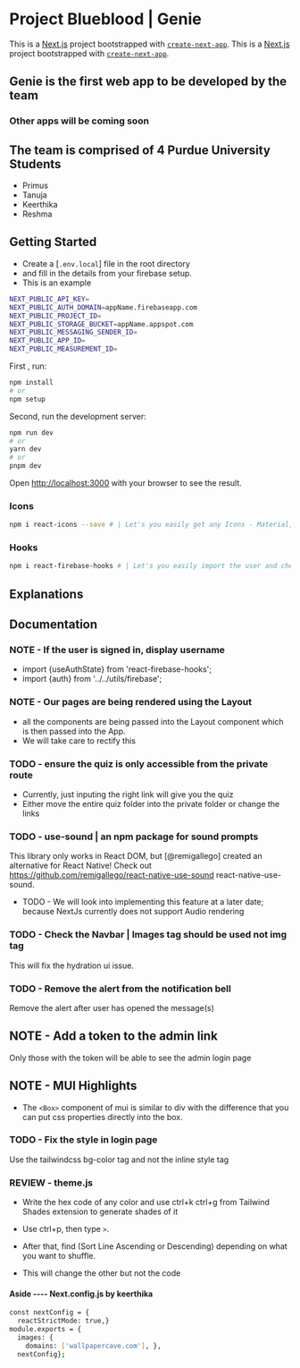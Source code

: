 # Project Blueblood | Genie

This is a [Next.js](https://nextjs.org/) project bootstrapped with [`create-next-app`](https://github.com/vercel/next.js/tree/canary/packages/create-next-app).
This is a [Next.js](https://nextjs.org/) project bootstrapped with [`create-next-app`](https://github.com/vercel/next.js/tree/canary/packages/create-next-app).

## Genie is the first web app to be developed by the team

### Other apps will be coming soon

## The team is comprised of 4 Purdue University Students

* Primus
* Tanuja
* Keerthika
* Reshma

## Getting Started

* Create a [`.env.local`] file in the root directory
* and fill in the details from your firebase setup.
* This is an example

```bash
NEXT_PUBLIC_API_KEY=
NEXT_PUBLIC_AUTH_DOMAIN=appName.firebaseapp.com
NEXT_PUBLIC_PROJECT_ID=
NEXT_PUBLIC_STORAGE_BUCKET=appName.appspot.com
NEXT_PUBLIC_MESSAGING_SENDER_ID=
NEXT_PUBLIC_APP_ID=
NEXT_PUBLIC_MEASUREMENT_ID=
```

First , run:

```bash
npm install
# or 
npm setup
```

Second, run the development server:

```bash
npm run dev
# or
yarn dev
# or
pnpm dev
```

Open [http://localhost:3000](http://localhost:3000) with your browser to see the result.

### Icons

```bash
npm i react-icons --save # | Let's you easily get any Icons - Material, FontAwesome, etc.
```

### Hooks

```bash
npm i react-firebase-hooks # | Let's you easily import the user and check if the user is ther or not
```

## Explanations

## Documentation

### NOTE -  If the user is signed in, display username

* import {useAuthState} from 'react-firebase-hooks';
* import {auth} from '../../utils/firebase';

### NOTE - Our pages are being rendered using the Layout

* all the components are being passed into the Layout component which is then passed into the App.
* We will take care to rectify this

### TODO - ensure the quiz is only accessible from the private route

* Currently, just inputing the right link will give you the quiz
* Either move the entire quiz folder into the private folder or change the links

### TODO - use-sound | an npm package for sound prompts

This library only works in React DOM, but [@remigallego] created an alternative for React Native!
Check out <https://github.com/remigallego/react-native-use-sound> react-native-use-sound.

* TODO - We will look into implementing this feature at a later date; because NextJs currently does not support Audio rendering

### TODO - Check the Navbar | Images tag should be used not img tag

This will fix the hydration ui issue.

### TODO - Remove the alert from the notification bell

Remove the alert after user has opened the message(s)

## NOTE - Add a token to the admin link

Only those with the token will be able to see the admin login page

## NOTE - MUI Highlights

* The `<Box>` component of mui is similar to div with the difference that you can put css properties directly into the box.

### TODO - Fix the style in login page

Use the tailwindcss bg-color tag and not the inline style tag

### REVIEW - theme.js

* Write the hex code of any color and use ctrl+k ctrl+g from Tailwind Shades extension to generate shades of it

* Use ctrl+p, then type `>`.
* After that, find (Sort Line Ascending or Descending) depending on what you want to shuffle.
* This will change the other but not the code

#### Aside ---- Next.config.js by keerthika

```bash
const nextConfig = {
  reactStrictMode: true,}
module.exports = {
  images: {
    domains: ['wallpapercave.com'], },
  nextConfig};
```
